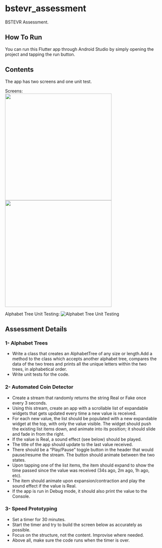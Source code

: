 # bstevr_assessment

BSTEVR Assessment.

## How To Run

You can run this Flutter app through Android Studio by simply opening the project and tapping the run button.

## Contents

The app has two screens and one unit test.

Screens:
<br />
<img src="https://user-images.githubusercontent.com/4191018/135350217-8f6b5e5e-c66a-481e-8af6-62c696c38dbc.jpeg" width="350" /> <img src="https://user-images.githubusercontent.com/4191018/135350046-7a6444d3-d9f4-4a9a-8bb8-761914e28f00.jpeg" width="350" />

Alphabet Tree Unit Testing:
![Alphabet Tree Unit Testing](https://user-images.githubusercontent.com/4191018/135350503-9ac4ddf5-5b70-4c61-b746-0f763560be52.png)

## Assessment Details

### 1- Alphabet Trees

* Write a class that creates an AlphabetTree of any size or length.Add a method to the class which accepts another alphabet tree, compares the data of the two trees and prints all the unique letters within the two trees, in alphabetical order.
* Write unit tests for the code.

### 2- Automated Coin Detector

* Create a stream that randomly returns the string Real or Fake once every 3 seconds.
* Using this stream, create an app with a scrollable list of expandable widgets that gets updated every time a new value is received.
* For each new value, the list should be populated with a new expandable widget at the top, with only the value visible. The widget should push the existing list items down, and animate into its position; it should slide and fade in from the right.
* If the value is Real, a sound effect (see below) should be played.
* The title of the app should update to the last value received.
* There should be a “Play/Pause” toggle button in the header that would pause/resume the stream. The button should animate between the two states.
* Upon tapping one of the list items, the item should expand to show the time passed since the value was received (34s ago, 2m ago, 1h ago, etc).
* The item should animate upon expansion/contraction and play the sound effect if the value is Real.
* If the app is run in Debug mode, it should also print the value to the Console.

### 3- Speed Prototyping

* Set a timer for 30 minutes.
* Start the timer and try to build the screen below as accurately as possible.
* Focus on the structure, not the content. Improvise where needed.
* Above all, make sure the code runs when the timer is over.
